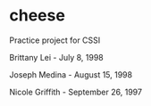 # cheese
Practice project for CSSI

  Brittany Lei - July 8, 1998

  Joseph Medina - August 15, 1998

  Nicole Griffith - September 26, 1997
